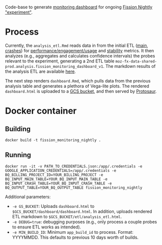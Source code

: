 Code-base to generate [monitoring dashboard](https://protosaur.dev/fission-experiment-monitoring-dashboard/dashboard/dashboard.html) for ongoing [Fission Nightly "experiment"](https://experimenter.services.mozilla.com/experiments/fission-nightly/). 

# Process
Currently, the `analysis_etl.Rmd` reads data in from the initial ETL ([main](https://github.com/mozilla/bigquery-etl/tree/master/sql/moz-fx-data-shared-prod/telemetry_derived/fission_monitoring_main_v1), [crashes](https://github.com/mozilla/bigquery-etl/tree/master/sql/moz-fx-data-shared-prod/telemetry_derived/fission_monitoring_crash_v1)) for [performance/engagement/usage](https://github.com/mozilla/bigquery-etl/tree/master/sql/moz-fx-data-shared-prod/telemetry_derived/fission_monitoring_main_v1) and [stability](https://github.com/mozilla/bigquery-etl/tree/master/sql/moz-fx-data-shared-prod/telemetry_derived/fission_monitoring_crash_v1) metrics. It then analyzes (e.g., aggregates and calculates confidence intervals) the probes relevant to the experiment, generating a 2nd ETL table `moz-fx-data-shared-prod.analysis.fission_monitoring_dashboard_v1`. The markdown results of the analysis ETL are available [here](https://storage.cloud.google.com/fission-experiment-monitoring-dashboard/etl/analysis_etl.html). 

The next step renders `dashboard.Rmd`, which pulls data from the previous analysis table and generates a plethora of Vega-lite plots. The rendered `dashboard.html` is uploaded to a [GCS bucket](https://storage.cloud.google.com/fission-experiment-monitoring-dashboard/dashboard/dashboard.html), and then served by [Protosaur](https://docs.telemetry.mozilla.org/cookbooks/operational/protosaur.html). 

# Docker container

## Building
```shell script
docker build -t fission_monitoring_nightly .
```

## Running
```shell script
docker run -it -v PATH_TO_CREDENTIALS.json:/app/.credentials -e GOOGLE_APPLICATION_CREDENTIALS=/app/.credentials -e BQ_BILLING_PROJECT_ID=YOUR_BILLING_PROJECT -e BQ_INPUT_MAIN_TABLE=YOUR_BQ_INPUT_MAIN_TABLE -e BQ_INPUT_CRASH_TABLE=YOUR_BQ_INPUT_CRASH_TABLE -e BQ_OUTPUT_TABLE=YOUR_BQ_OUTPUT_TABLE fission_monitoring_nightly
```
Additional parameters:

* `-e GS_BUCKET`: Uploads `dashboard.html` to `$GCS_BUCKET/dashboard/dashboard.html`. In addition, uploads rendered ETL markdown to `$GCS_BUCKET/etl/analysis_etl.html`.
* `-e DEBUG=true`: debugging purposes (e.g., only process a couple probes to ensure ETL works as intended).
* `-e MIN_BUILD_ID`: Minimum `app_build_id` to process. Format: YYYYMMDD. This defaults to previous 10 days worth of builds. 
